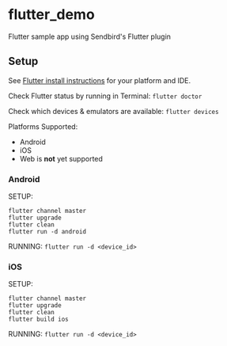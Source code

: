 # flutter_demo

Flutter sample app using Sendbird's Flutter plugin

## Setup
See [Flutter install instructions](https://flutter.dev/docs/get-started/install) for your platform and IDE.

Check Flutter status by running in Terminal: `flutter doctor`

Check which devices & emulators are available: `flutter devices`

Platforms Supported:
- Android
- iOS
- Web is **not** yet supported
  
### Android

SETUP:
```
flutter channel master
flutter upgrade
flutter clean
flutter run -d android
```
RUNNING: `flutter run -d <device_id>`

### iOS

SETUP:
```
flutter channel master
flutter upgrade
flutter clean
flutter build ios
```
RUNNING: `flutter run -d <device_id>`